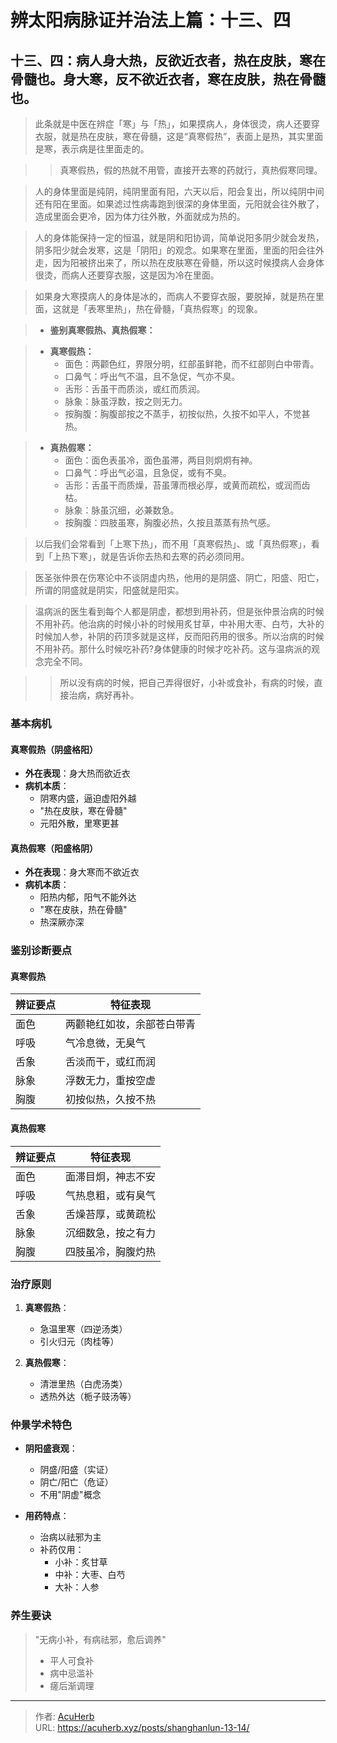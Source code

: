 # 辨太阳病脉证并治法上篇：十三、四


## 十三、四：病人身大热，反欲近衣者，热在皮肤，寒在骨髓也。身大寒，反不欲近衣者，寒在皮肤，热在骨髓也。

<!--more-->

> 此条就是中医在辨症「寒」与「热」，如果摸病人，身体很烫，病人还要穿衣服，就是热在皮肤，寒在骨髓，这是“真寒假热”，表面上是热，其实里面是寒，表示病是往里面走的。

>> 真寒假热，假的热就不用管，直接开去寒的药就行，真热假寒同理。

> 人的身体里面是纯阴，纯阴里面有阳，六天以后，阳会复出，所以纯阴中间还有阳在里面。如果滤过性病毒跑到很深的身体里面，元阳就会往外散了，造成里面会更冷，因为体力往外散，外面就成为热的。

> 人的身体能保持一定的恒温，就是阴和阳协调，简单说阳多阴少就会发热，阴多阳少就会发寒，这是「阴阳」的观念。如果寒在里面，里面的阳会往外走，因为阳被挤出来了，所以热在皮肤寒在骨髓，所以这时候摸病人会身体很烫，而病人还要穿衣服，这是因为冷在里面。

> 如果身大寒摸病人的身体是冰的，而病人不要穿衣服，要脱掉，就是热在里面，这就是「表寒里热」，热在骨髓，「真热假寒」的现象。

> - **鉴别真寒假热、真热假寒：**

>   - **真寒假热：**
>       - 面色：两颧色红，界限分明，红部虽鲜艳，而不红部则白中带青。
>       - 口鼻气：呼出气不温，且不急促，气亦不臭。
>       - 舌形：舌虽干而质淡，或红而质润。
>       - 脉象：脉虽浮数，按之则无力。
>       - 按胸腹：胸腹部按之不蒸手，初按似热，久按不如平人，不觉甚热。

>   - **真热假寒：**
>       - 面色：面色表虽冷，面色虽滞，两目则炯炯有神。
>       - 口鼻气：呼出气必温，且急促，或有不臭。
>       - 舌形：舌虽干而质燥，苔虽薄而根必厚，或黄而疏松，或润而齿枯。
>       - 脉象：脉虽沉细，必兼数急。
>       - 按胸腹：四肢虽寒，胸腹必热，久按且蒸蒸有热气感。

> 以后我们会常看到「上寒下热」，而不用「真寒假热」、或「真热假寒」，看到「上热下寒」，就是告诉你去热和去寒的药必须同用。

> 医圣张仲景在伤寒论中不谈阴虚内热，他用的是阴盛、阴亡，阳盛、阳亡，所谓的阴盛就是阴实，阳盛就是阳实。

> 温病派的医生看到每个人都是阴虚，都想到用补药，但是张仲景治病的时候不用补药。他治病的时候小补的时候用炙甘草，中补用大枣、白芍，大补的时候加人参，补阴的药顶多就是这样，反而阳药用的很多。所以治病的时候不用补药。那什么时候吃补药?身体健康的时候才吃补药。这与温病派的观念完全不同。

>> 所以没有病的时候，把自己弄得很好，小补或食补，有病的时候，直接治病，病好再补。

### 基本病机
#### 真寒假热（阴盛格阳）
- **外在表现**：身大热而欲近衣
- **病机本质**：
  - 阴寒内盛，逼迫虚阳外越
  - "热在皮肤，寒在骨髓"
  - 元阳外散，里寒更甚

#### 真热假寒（阳盛格阴）
- **外在表现**：身大寒而不欲近衣
- **病机本质**：
  - 阳热内郁，阳气不能外达
  - "寒在皮肤，热在骨髓"
  - 热深厥亦深

### 鉴别诊断要点
#### 真寒假热
| 辨证要点 | 特征表现 |
|---------|----------|
| 面色 | 两颧艳红如妆，余部苍白带青 |
| 呼吸 | 气冷息微，无臭气 |
| 舌象 | 舌淡而干，或红而润 |
| 脉象 | 浮数无力，重按空虚 |
| 胸腹 | 初按似热，久按不热 |

#### 真热假寒
| 辨证要点 | 特征表现 |
|---------|----------|
| 面色 | 面滞目炯，神志不安 |
| 呼吸 | 气热息粗，或有臭气 |
| 舌象 | 舌燥苔厚，或黄疏松 |
| 脉象 | 沉细数急，按之有力 |
| 胸腹 | 四肢虽冷，胸腹灼热 |

### 治疗原则
1. **真寒假热**：
   - 急温里寒（四逆汤类）
   - 引火归元（肉桂等）

2. **真热假寒**：
   - 清泄里热（白虎汤类）
   - 透热外达（栀子豉汤等）

### 仲景学术特色
- **阴阳盛衰观**：
  - 阴盛/阳盛（实证）
  - 阴亡/阳亡（危证）
  - 不用"阴虚"概念

- **用药特点**：
  - 治病以祛邪为主
  - 补药仅用：
    - 小补：炙甘草
    - 中补：大枣、白芍
    - 大补：人参

### 养生要诀
> "无病小补，有病祛邪，愈后调养"  
> - 平人可食补
> - 病中忌滥补
> - 瘥后渐调理

---

> 作者: [AcuHerb](https://acuherb.xyz)  
> URL: https://acuherb.xyz/posts/shanghanlun-13-14/  

